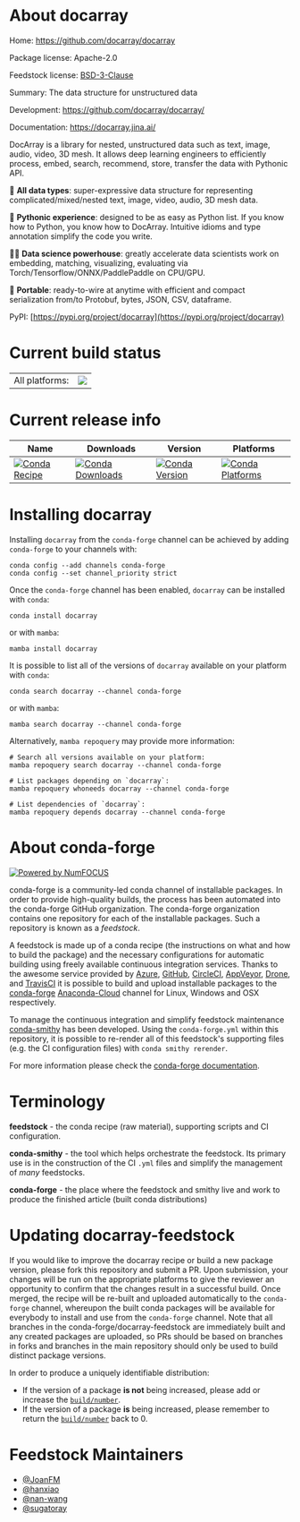 About docarray
==============

Home: https://github.com/docarray/docarray

Package license: Apache-2.0

Feedstock license: [BSD-3-Clause](https://github.com/conda-forge/docarray-feedstock/blob/main/LICENSE.txt)

Summary: The data structure for unstructured data

Development: https://github.com/docarray/docarray/

Documentation: https://docarray.jina.ai/

DocArray is a library for nested, unstructured data such as text, image,
audio, video, 3D mesh. It allows deep learning engineers to efficiently
process, embed, search, recommend, store, transfer the data with Pythonic
API.

🌌 **All data types**: super-expressive data structure for representing
complicated/mixed/nested text, image, video, audio, 3D mesh data.

🐍 **Pythonic experience**: designed to be as easy as Python list. If
you know how to Python, you know how to DocArray. Intuitive idioms and
type annotation simplify the code you write.

🧑‍🔬 **Data science powerhouse**: greatly accelerate data scientists work
on embedding, matching, visualizing, evaluating via
Torch/Tensorflow/ONNX/PaddlePaddle on CPU/GPU.

🚡 **Portable**: ready-to-wire at anytime with efficient and compact
serialization from/to Protobuf, bytes, JSON, CSV, dataframe.

PyPI: [https://pypi.org/project/docarray](https://pypi.org/project/docarray)


Current build status
====================


<table><tr><td>All platforms:</td>
    <td>
      <a href="https://dev.azure.com/conda-forge/feedstock-builds/_build/latest?definitionId=14968&branchName=main">
        <img src="https://dev.azure.com/conda-forge/feedstock-builds/_apis/build/status/docarray-feedstock?branchName=main">
      </a>
    </td>
  </tr>
</table>

Current release info
====================

| Name | Downloads | Version | Platforms |
| --- | --- | --- | --- |
| [![Conda Recipe](https://img.shields.io/badge/recipe-docarray-green.svg)](https://anaconda.org/conda-forge/docarray) | [![Conda Downloads](https://img.shields.io/conda/dn/conda-forge/docarray.svg)](https://anaconda.org/conda-forge/docarray) | [![Conda Version](https://img.shields.io/conda/vn/conda-forge/docarray.svg)](https://anaconda.org/conda-forge/docarray) | [![Conda Platforms](https://img.shields.io/conda/pn/conda-forge/docarray.svg)](https://anaconda.org/conda-forge/docarray) |

Installing docarray
===================

Installing `docarray` from the `conda-forge` channel can be achieved by adding `conda-forge` to your channels with:

```
conda config --add channels conda-forge
conda config --set channel_priority strict
```

Once the `conda-forge` channel has been enabled, `docarray` can be installed with `conda`:

```
conda install docarray
```

or with `mamba`:

```
mamba install docarray
```

It is possible to list all of the versions of `docarray` available on your platform with `conda`:

```
conda search docarray --channel conda-forge
```

or with `mamba`:

```
mamba search docarray --channel conda-forge
```

Alternatively, `mamba repoquery` may provide more information:

```
# Search all versions available on your platform:
mamba repoquery search docarray --channel conda-forge

# List packages depending on `docarray`:
mamba repoquery whoneeds docarray --channel conda-forge

# List dependencies of `docarray`:
mamba repoquery depends docarray --channel conda-forge
```


About conda-forge
=================

[![Powered by
NumFOCUS](https://img.shields.io/badge/powered%20by-NumFOCUS-orange.svg?style=flat&colorA=E1523D&colorB=007D8A)](https://numfocus.org)

conda-forge is a community-led conda channel of installable packages.
In order to provide high-quality builds, the process has been automated into the
conda-forge GitHub organization. The conda-forge organization contains one repository
for each of the installable packages. Such a repository is known as a *feedstock*.

A feedstock is made up of a conda recipe (the instructions on what and how to build
the package) and the necessary configurations for automatic building using freely
available continuous integration services. Thanks to the awesome service provided by
[Azure](https://azure.microsoft.com/en-us/services/devops/), [GitHub](https://github.com/),
[CircleCI](https://circleci.com/), [AppVeyor](https://www.appveyor.com/),
[Drone](https://cloud.drone.io/welcome), and [TravisCI](https://travis-ci.com/)
it is possible to build and upload installable packages to the
[conda-forge](https://anaconda.org/conda-forge) [Anaconda-Cloud](https://anaconda.org/)
channel for Linux, Windows and OSX respectively.

To manage the continuous integration and simplify feedstock maintenance
[conda-smithy](https://github.com/conda-forge/conda-smithy) has been developed.
Using the ``conda-forge.yml`` within this repository, it is possible to re-render all of
this feedstock's supporting files (e.g. the CI configuration files) with ``conda smithy rerender``.

For more information please check the [conda-forge documentation](https://conda-forge.org/docs/).

Terminology
===========

**feedstock** - the conda recipe (raw material), supporting scripts and CI configuration.

**conda-smithy** - the tool which helps orchestrate the feedstock.
                   Its primary use is in the construction of the CI ``.yml`` files
                   and simplify the management of *many* feedstocks.

**conda-forge** - the place where the feedstock and smithy live and work to
                  produce the finished article (built conda distributions)


Updating docarray-feedstock
===========================

If you would like to improve the docarray recipe or build a new
package version, please fork this repository and submit a PR. Upon submission,
your changes will be run on the appropriate platforms to give the reviewer an
opportunity to confirm that the changes result in a successful build. Once
merged, the recipe will be re-built and uploaded automatically to the
`conda-forge` channel, whereupon the built conda packages will be available for
everybody to install and use from the `conda-forge` channel.
Note that all branches in the conda-forge/docarray-feedstock are
immediately built and any created packages are uploaded, so PRs should be based
on branches in forks and branches in the main repository should only be used to
build distinct package versions.

In order to produce a uniquely identifiable distribution:
 * If the version of a package **is not** being increased, please add or increase
   the [``build/number``](https://docs.conda.io/projects/conda-build/en/latest/resources/define-metadata.html#build-number-and-string).
 * If the version of a package **is** being increased, please remember to return
   the [``build/number``](https://docs.conda.io/projects/conda-build/en/latest/resources/define-metadata.html#build-number-and-string)
   back to 0.

Feedstock Maintainers
=====================

* [@JoanFM](https://github.com/JoanFM/)
* [@hanxiao](https://github.com/hanxiao/)
* [@nan-wang](https://github.com/nan-wang/)
* [@sugatoray](https://github.com/sugatoray/)

